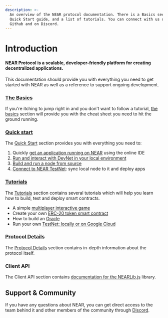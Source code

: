 ```yaml
---
description: >-
  An overview of the NEAR protocol documentation. There is a Basics section, A
  Quick Start guide, and a list of tutorials. You can connect with us on our
  Github and on Discord.
---
```


# Introduction

#### NEAR Protocol is a scalable, developer-friendly platform for creating decentralized applications.

This documentation should provide you with everything you need to get started with NEAR as well as a reference to support ongoing development.

### [The Basics](the_basics/)

If you're itching to jump right in and you don't want to follow a tutorial, [the basics](the_basics/) section will provide you with the cheat sheet you need to hit the ground running.

### [Quick start](quick_start/)

The [Quick Start](quick_start/) section provides you with everything you need to:

1. Quickly [get an application running on NEAR](quick_start/easy.md) using the online IDE   
2. [Run and interact with DevNet in your local environment](quick_start/medium.md)
3. [Build and run a node from source](quick_start/advanced.md)
4. [Connect to NEAR TestNet](): sync local node to it and deploy apps

### [Tutorials](tutorials/)

The [Tutorials](tutorials/) section contains several tutorials which will help you learn how to build, test and deploy smart contracts.

* A simple [multiplayer interactive game](tutorials/multiplayergame.md)
* Create your own [ERC-20 token smart contract](tutorials/token.md)
* How to build an [Oracle]()
* Run your own [TestNet: locally or on Google Cloud](tutorials/run-your-own-testnet.md)

### [Protocol Details](details/)

The [Protocol Details](details/) section contains in-depth information about the protocol itself.

### Client API

The Client API section contains [documentation for the NEARLib.js](https://github.com/pndpo/docs/tree/105a69144f3b2860f28aa416ddfb14bf57cc0ef7/lib/js/README.md) library.

## Support & Community

If you have any questions about NEAR, you can get direct access to the team behind it and other members of the community through [Discord](http://near.chat).

